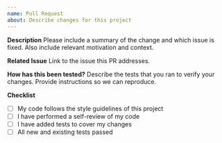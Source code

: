 ```yaml
---
name: Pull Request
about: Describe changes for this project
---
```

**Description**
Please include a summary of the change and which issue is fixed. Also include relevant motivation and context.

**Related Issue**
Link to the issue this PR addresses.

**How has this been tested?**
Describe the tests that you ran to verify your changes. Provide instructions so we can reproduce.

**Checklist**
- [ ] My code follows the style guidelines of this project
- [ ] I have performed a self-review of my code
- [ ] I have added tests to cover my changes
- [ ] All new and existing tests passed